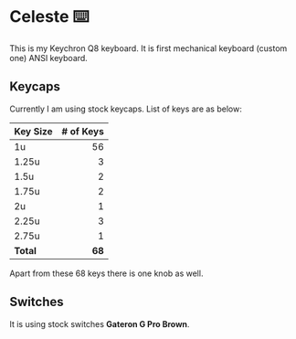 # Celeste ⌨️

This is my Keychron Q8 keyboard. It is first mechanical keyboard (custom one) ANSI keyboard.

## Keycaps

Currently I am using stock keycaps. List of keys are as below:

| Key Size  | # of Keys |
| --------- | --------: |
| 1u        |        56 |
| 1.25u     |         3 |
| 1.5u      |         2 |
| 1.75u     |         2 |
| 2u        |         1 |
| 2.25u     |         3 |
| 2.75u     |         1 |
| **Total** |    **68** |

Apart from these 68 keys there is one knob as well.

## Switches

It is using stock switches **Gateron G Pro Brown**.
